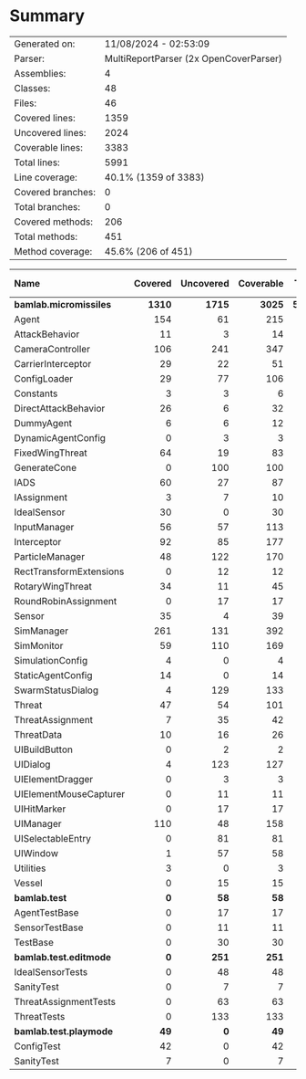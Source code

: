 ﻿# Summary
|||
|:---|:---|
| Generated on: | 11/08/2024 - 02:53:09 |
| Parser: | MultiReportParser (2x OpenCoverParser) |
| Assemblies: | 4 |
| Classes: | 48 |
| Files: | 46 |
| Covered lines: | 1359 |
| Uncovered lines: | 2024 |
| Coverable lines: | 3383 |
| Total lines: | 5991 |
| Line coverage: | 40.1% (1359 of 3383) |
| Covered branches: | 0 |
| Total branches: | 0 |
| Covered methods: | 206 |
| Total methods: | 451 |
| Method coverage: | 45.6% (206 of 451) |

|**Name**|**Covered**|**Uncovered**|**Coverable**|**Total**|**Line coverage**|**Covered**|**Total**|**Branch coverage**|**Covered**|**Total**|**Method coverage**|
|:---|---:|---:|---:|---:|---:|---:|---:|---:|---:|---:|---:|
|**bamlab.micromissiles**|**1310**|**1715**|**3025**|**5728**|**43.3%**|**0**|**0**|****|**203**|**418**|**48.5%**|
|Agent|154|61|215|365|71.6%|0|0||29|40|72.5%|
|AttackBehavior|11|3|14|51|78.5%|0|0||2|3|66.6%|
|CameraController|106|241|347|643|30.5%|0|0||13|36|36.1%|
|CarrierInterceptor|29|22|51|80|56.8%|0|0||5|7|71.4%|
|ConfigLoader|29|77|106|153|27.3%|0|0||4|13|30.7%|
|Constants|3|3|6|17|50%|0|0||1|2|50%|
|DirectAttackBehavior|26|6|32|74|81.2%|0|0||2|2|100%|
|DummyAgent|6|6|12|365|50%|0|0||2|5|40%|
|DynamicAgentConfig|0|3|3|132|0%|0|0||0|1|0%|
|FixedWingThreat|64|19|83|152|77.1%|0|0||6|9|66.6%|
|GenerateCone|0|100|100|144|0%|0|0||0|9|0%|
|IADS|60|27|87|143|68.9%|0|0||13|17|76.4%|
|IAssignment|3|7|10|42|30%|0|0||1|3|33.3%|
|IdealSensor|30|0|30|54|100%|0|0||5|5|100%|
|InputManager|56|57|113|156|49.5%|0|0||11|11|100%|
|Interceptor|92|85|177|281|51.9%|0|0||12|18|66.6%|
|ParticleManager|48|122|170|245|28.2%|0|0||11|24|45.8%|
|RectTransformExtensions|0|12|12|18|0%|0|0||0|4|0%|
|RotaryWingThreat|34|11|45|80|75.5%|0|0||5|8|62.5%|
|RoundRobinAssignment|0|17|17|44|0%|0|0||0|2|0%|
|Sensor|35|4|39|147|89.7%|0|0||3|3|100%|
|SimManager|261|131|392|614|66.5%|0|0||29|47|61.7%|
|SimMonitor|59|110|169|255|34.9%|0|0||10|20|50%|
|SimulationConfig|4|0|4|132|100%|0|0||1|1|100%|
|StaticAgentConfig|14|0|14|63|100%|0|0||5|5|100%|
|SwarmStatusDialog|4|129|133|167|3%|0|0||1|16|6.2%|
|Threat|47|54|101|183|46.5%|0|0||8|10|80%|
|ThreatAssignment|7|35|42|79|16.6%|0|0||1|5|20%|
|ThreatData|10|16|26|49|38.4%|0|0||2|5|40%|
|UIBuildButton|0|2|2|11|0%|0|0||0|2|0%|
|UIDialog|4|123|127|217|3.1%|0|0||1|18|5.5%|
|UIElementDragger|0|3|3|12|0%|0|0||0|1|0%|
|UIElementMouseCapturer|0|11|11|20|0%|0|0||0|3|0%|
|UIHitMarker|0|17|17|29|0%|0|0||0|4|0%|
|UIManager|110|48|158|237|69.6%|0|0||18|29|62%|
|UISelectableEntry|0|81|81|138|0%|0|0||0|15|0%|
|UIWindow|1|57|58|100|1.7%|0|0||1|9|11.1%|
|Utilities|3|0|3|9|100%|0|0||1|1|100%|
|Vessel|0|15|15|27|0%|0|0||0|5|0%|
|**bamlab.test**|**0**|**58**|**58**|**104**|**0%**|**0**|**0**|****|**0**|**12**|**0%**|
|AgentTestBase|0|17|17|34|0%|0|0||0|4|0%|
|SensorTestBase|0|11|11|26|0%|0|0||0|2|0%|
|TestBase|0|30|30|44|0%|0|0||0|6|0%|
|**bamlab.test.editmode**|**0**|**251**|**251**|**559**|**0%**|**0**|**0**|****|**0**|**18**|**0%**|
|IdealSensorTests|0|48|48|82|0%|0|0||0|3|0%|
|SanityTest|0|7|7|22|0%|0|0||0|2|0%|
|ThreatAssignmentTests|0|63|63|141|0%|0|0||0|2|0%|
|ThreatTests|0|133|133|314|0%|0|0||0|11|0%|
|**bamlab.test.playmode**|**49**|**0**|**49**|**97**|**100%**|**0**|**0**|****|**3**|**3**|**100%**|
|ConfigTest|42|0|42|73|100%|0|0||2|2|100%|
|SanityTest|7|0|7|24|100%|0|0||1|1|100%|
